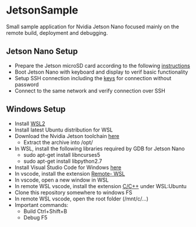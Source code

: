 # JetsonSample

Small sample application for Nvidia Jetson Nano focused mainly on the remote build, deployment and debugging.

## Jetson Nano Setup

- Prepare the Jetson microSD card according to the following [instructions](https://developer.nvidia.com/embedded/learn/get-started-jetson-nano-devkit#write)
- Boot Jetson Nano with keyboard and display to verif basic functionality
- Setup SSH connection including the [keys](https://www.digitalocean.com/community/tutorials/how-to-set-up-ssh-keys--2) for connection without password
- Connect to the same network and verify connection over SSH

## Windows Setup

- Install [WSL2](https://docs.microsoft.com/en-us/windows/wsl/install-win10)
- Install latest Ubuntu distribution for WSL
- Download the Nvidia Jetson toolchain [here](https://developer.nvidia.com/embedded/dlc/l4t-gcc-7-3-1-toolchain-64-bit)
  - Extract the archive into /opt/
- In WSL, install the following libraries required by GDB for Jetson Nano
  - sudo apt-get install libncurses5
  - sudo apt-get install libpython2.7
- Install Visual Studio Code for Windows [here](https://code.visualstudio.com/Download)
- In vscode, install the extension [Remote- WSL](https://marketplace.visualstudio.com/items?itemName=ms-vscode-remote.remote-wsl)
- In vscode, open a new window in WSL
- In remote WSL vscode, install the extension [C/C++](https://marketplace.visualstudio.com/items?itemName=ms-vscode.cpptools) under WSL:Ubuntu
- Clone this repository somewhere to windows FS
- In remote WSL vscode, open the root folder (/mnt/c/...)
- Important commands:
  - Build Ctrl+Shift+B
  - Debug F5
 
